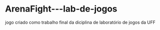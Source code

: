 # ArenaFight---lab-de-jogos
jogo criado como trabalho final da diciplina de laboratório de jogos da UFF
